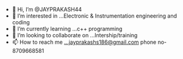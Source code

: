 - 👋 Hi, I’m @JAYPRAKASH44
- 👀 I’m interested in ...Electronic & Instrumentation engineering and coding
- 🌱 I’m currently learning ...c++ programming
- 💞️ I’m looking to collaborate on ...Intership/training
- 📫 How to reach me ...jayprakashs186@gmail.com
phone no- 8709668581

<!---
JAYPRAKASH44/JAYPRAKASH44 is a ✨ special ✨ repository because its `README.md` (this file) appears on your GitHub profile.
You can click the Preview link to take a look at your changes.
--->

